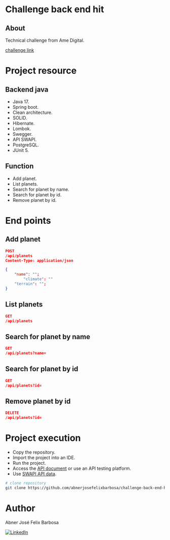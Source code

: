 # Challenge back end hit

## About

Technical challenge from Ame Digital.

[challenge link](https://github.com/AmeDigital/challenge-back-end-hit)

# Project resource

## Backend java

- Java 17.
- Spring boot.
- Clean architecture.
- SOLID.
- Hibernate.
- Lombok.
- Swegger.
- API SWAPI.
- PostgreSQL.
- JUnit 5.

## Function

- Add planet.
- List planets.
- Search for planet by name.
- Search for planet by id.
- Remove planet by id.

# End points

## Add planet

```JSON
POST
/api/planets
Content-Type: application/json

{
	"name": "";
        "climate": ""
	"terrain": "";
}
```

## List planets

```JSON
GET
/api/planets
```

##  Search for planet by name

```JSON
GET
/api/planets?name=
```

## Search for planet by id

```JSON
GET
/api/planets?id=
```

## Remove planet by id

```JSON
DELETE
/api/planets?id=
```

# Project execution

- Copy the repository.
- Import the project into an IDE.
- Run the project.
- Access the [API document](http://localhost:8080/swagger-ui/index.html) or use an API testing platform.
- Use [SWAPI API data](https://swapi.dev/).

```bash
# clone repository
git clone https://github.com/abnerjosefelixbarbosa/challenge-back-end-hit.git
```

# Author

Abner José Felix Barbosa

[![LinkedIn](https://img.shields.io/badge/LinkedIn-0077B5?style=for-the-badge&logo=linkedin&logoColor=white)](https://www.linkedin.com/in/abner-jose-feliz-barbosa/)
